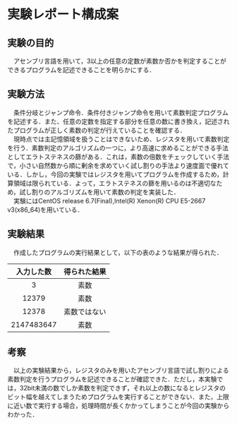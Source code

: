 # 実験レポート構成案  

## 実験の目的
　アセンブリ言語を用いて，3以上の任意の定数が素数か否かを判定することができるプログラムを記述できることを明らかにする．  

## 実験方法
　条件分岐とジャンプ命令．条件付きジャンプ命令を用いて素数判定プログラムを記述する．また、任意の定数を指定する部分を任意の数に書き換え，記述されたプログラムが正しく素数の判定が行えていることを確認する．  
　現時点では主記憶領域を扱うことはできないため、レジスタを用いて素数判定を行う．素数判定のアルゴリズムの一つに，より高速に求めることができる手法としてエラトステネスの篩がある．これは，素数の倍数をチェックしていく手法で，小さい自然数から順に剰余を求めていく試し割りの手法より速度面で優れている．しかし，今回の実験ではレジスタを用いてプログラムを作成するため，計算領域は限られている．よって，エラトステネスの篩を用いるのは不適切なため，試し割りのアルゴリズムを用いて素数の判定を実装した．  
　実験にはCentOS release 6.7(Final),Intel(R) Xenon(R) CPU E5-2667 v3(x86_64)を用いている．  

## 実験結果  
　作成したプログラムの実行結果として，以下の表のような結果が得られた．  
 
| 入力した数 | 得られた結果 |
|:----:|:----:|
| 3 | 素数 |
| 12379 | 素数 |
| 12378 | 素数ではない |
| 2147483647 | 素数 |

## 考察
　以上の実験結果から，レジスタのみを用いたアセンブリ言語で試し割りによる素数判定を行うプログラムを記述できることが確認できた．ただし，本実験では，32bit未満の数でしか素数を判定できず，それ以上の数になるとレジスタのビット幅を越えてしまうためプログラムを実行することができない．また，上限に近い数で実行する場合，処理時間が長くかかってしまうことが今回の実験からわかった．
